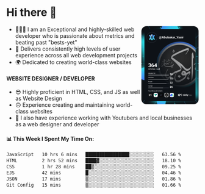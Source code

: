 <link rel="stylesheet" href="./main.css">

# Hi there 👋
<a href="https://app.daily.dev/Abubakar_Yasir"><img src="https://github.com/AbubakarYasir/AbubakarYasir/blob/main/devcard.svg" align="right" width="150" alt="Abubakar Yasir's Dev Card"/></a>

- 👨🏻‍💻 I am an Exceptional and highly-skilled web developer who is passionate about metrics and beating past "bests-yet"
- 👤 Delivers consistently high levels of user experience across all web development projects
- 🌍 Dedicated to creating world-class websites

#### WEBSITE DESIGNER / DEVELOPER

- 😎 Highly proficient in HTML, CSS, and JS
as well as Website Design
- 🙃 Experience creating and maintaining world-class websites
- 💼 I also have experience working with Youtubers and local businesses as a web designer and developer

#### 📊 This Week I Spent My Time On:
<!--START_SECTION:waka-->

```text
JavaScript   10 hrs 6 mins   ████████████████░░░░░░░░░   63.56 %
HTML         2 hrs 52 mins   ████▓░░░░░░░░░░░░░░░░░░░░   18.10 %
CSS          1 hr 28 mins    ██▒░░░░░░░░░░░░░░░░░░░░░░   09.25 %
EJS          42 mins         █░░░░░░░░░░░░░░░░░░░░░░░░   04.46 %
JSON         17 mins         ▒░░░░░░░░░░░░░░░░░░░░░░░░   01.86 %
Git Config   15 mins         ▒░░░░░░░░░░░░░░░░░░░░░░░░   01.66 %
```

<!--END_SECTION:waka-->


\
&nbsp;
\
&nbsp;
\
&nbsp;
\
&nbsp;

